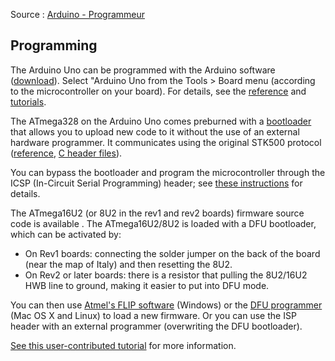 Source : [Arduino - Programmeur](http://arduino.cc/en/Hacking/Programmer)

## Programming

The Arduino Uno can be programmed with the Arduino software ([download](http://arduino.cc/en/Main/Software)). Select "Arduino Uno from the Tools > Board menu (according to the microcontroller on your board). For details, see the [reference](http://arduino.cc/en/Reference/HomePage) and [tutorials](http://arduino.cc/en/Tutorial/HomePage).

The ATmega328 on the Arduino Uno comes preburned with a [bootloader](http://arduino.cc/en/Tutorial/Bootloader) that allows you to upload new code to it without the use of an external hardware programmer. It communicates using the original STK500 protocol ([reference](http://www.atmel.com/dyn/resources/prod_documents/doc2525.pdf), [C header files](http://www.atmel.com/dyn/resources/prod_documents/avr061.zip)).

You can bypass the bootloader and program the microcontroller through the ICSP (In-Circuit Serial Programming) header; see [these instructions](http://arduino.cc/en/Hacking/Programmer) for details.

The ATmega16U2 (or 8U2 in the rev1 and rev2 boards) firmware source code is available . The ATmega16U2/8U2 is loaded with a DFU bootloader, which can be activated by:

* On Rev1 boards: connecting the solder jumper on the back of the board (near the map of Italy) and then resetting the 8U2.
* On Rev2 or later boards: there is a resistor that pulling the 8U2/16U2 HWB line to ground, making it easier to put into DFU mode. 

You can then use [Atmel's FLIP software](http://www.atmel.com/dyn/products/tools_card.asp?tool_id=3886) (Windows) or the [DFU programmer](http://dfu-programmer.sourceforge.net/) (Mac OS X and Linux) to load a new firmware. Or you can use the ISP header with an external programmer (overwriting the DFU bootloader). 

[See this user-contributed tutorial](http://www.arduino.cc/cgi-bin/yabb2/YaBB.pl?num=1285962838) for more information. 